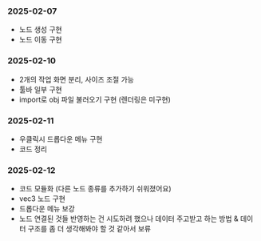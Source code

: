 ### 2025-02-07
- 노드 생성 구현
- 노드 이동 구현

### 2025-02-10
- 2개의 작업 화면 분리, 사이즈 조절 가능
- 툴바 일부 구현
- import로 obj 파일 불러오기 구현 (렌더링은 미구현)

### 2025-02-11
- 우클릭시 드롭다운 메뉴 구현
- 코드 정리

### 2025-02-12
- 코드 모듈화 (다른 노드 종류를 추가하기 쉬워졌어요)
- vec3 노드 구현
- 드롭다운 메뉴 보강
- 노드 연결된 것들 반영하는 건 시도하려 했으나 데이터 주고받고 하는 방법 & 데이터 구조를 좀 더 생각해봐야 할 것 같아서 보류